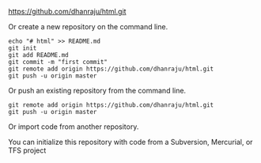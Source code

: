 https://github.com/dhanraju/html.git

Or create a new repository on the command line.
~~~~
echo "# html" >> README.md
git init
git add README.md
git commit -m "first commit"
git remote add origin https://github.com/dhanraju/html.git
git push -u origin master
~~~~

Or push an existing repository from the command line.
~~~~
git remote add origin https://github.com/dhanraju/html.git
git push -u origin master
~~~~

Or import code from another repository.

You can initialize this repository with code from a Subversion, Mercurial, or TFS project
